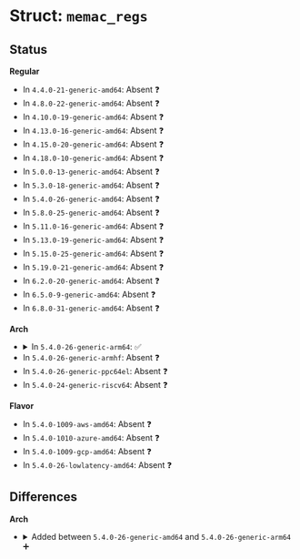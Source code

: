 # Struct: <code>memac_regs</code>

## Status
<b>Regular</b>
<ul>
<li>
In <code>4.4.0-21-generic-amd64</code>: Absent ❓
</li>
<li>
In <code>4.8.0-22-generic-amd64</code>: Absent ❓
</li>
<li>
In <code>4.10.0-19-generic-amd64</code>: Absent ❓
</li>
<li>
In <code>4.13.0-16-generic-amd64</code>: Absent ❓
</li>
<li>
In <code>4.15.0-20-generic-amd64</code>: Absent ❓
</li>
<li>
In <code>4.18.0-10-generic-amd64</code>: Absent ❓
</li>
<li>
In <code>5.0.0-13-generic-amd64</code>: Absent ❓
</li>
<li>
In <code>5.3.0-18-generic-amd64</code>: Absent ❓
</li>
<li>
In <code>5.4.0-26-generic-amd64</code>: Absent ❓
</li>
<li>
In <code>5.8.0-25-generic-amd64</code>: Absent ❓
</li>
<li>
In <code>5.11.0-16-generic-amd64</code>: Absent ❓
</li>
<li>
In <code>5.13.0-19-generic-amd64</code>: Absent ❓
</li>
<li>
In <code>5.15.0-25-generic-amd64</code>: Absent ❓
</li>
<li>
In <code>5.19.0-21-generic-amd64</code>: Absent ❓
</li>
<li>
In <code>6.2.0-20-generic-amd64</code>: Absent ❓
</li>
<li>
In <code>6.5.0-9-generic-amd64</code>: Absent ❓
</li>
<li>
In <code>6.8.0-31-generic-amd64</code>: Absent ❓
</li>
</ul>
<b>Arch</b>
<ul>
<li>
<details>
<summary>In <code>5.4.0-26-generic-arm64</code>: ✅</summary>

```c
struct memac_regs {
    u32[2] res0000;
    u32 command_config;
    struct mac_addr mac_addr0;
    u32 maxfrm;
    u32[1] res0018;
    u32 rx_fifo_sections;
    u32 tx_fifo_sections;
    u32[2] res0024;
    u32 hashtable_ctrl;
    u32[4] res0030;
    u32 ievent;
    u32 tx_ipg_length;
    u32 res0048;
    u32 imask;
    u32 res0050;
    u32[4] pause_quanta;
    u32[4] pause_thresh;
    u32 rx_pause_status;
    u32[2] res0078;
    struct mac_addr[7] mac_addr;
    u32 lpwake_timer;
    u32 sleep_timer;
    u32[8] res00c0;
    u32 statn_config;
    u32[7] res00e4;
    u32 reoct_l;
    u32 reoct_u;
    u32 roct_l;
    u32 roct_u;
    u32 raln_l;
    u32 raln_u;
    u32 rxpf_l;
    u32 rxpf_u;
    u32 rfrm_l;
    u32 rfrm_u;
    u32 rfcs_l;
    u32 rfcs_u;
    u32 rvlan_l;
    u32 rvlan_u;
    u32 rerr_l;
    u32 rerr_u;
    u32 ruca_l;
    u32 ruca_u;
    u32 rmca_l;
    u32 rmca_u;
    u32 rbca_l;
    u32 rbca_u;
    u32 rdrp_l;
    u32 rdrp_u;
    u32 rpkt_l;
    u32 rpkt_u;
    u32 rund_l;
    u32 rund_u;
    u32 r64_l;
    u32 r64_u;
    u32 r127_l;
    u32 r127_u;
    u32 r255_l;
    u32 r255_u;
    u32 r511_l;
    u32 r511_u;
    u32 r1023_l;
    u32 r1023_u;
    u32 r1518_l;
    u32 r1518_u;
    u32 r1519x_l;
    u32 r1519x_u;
    u32 rovr_l;
    u32 rovr_u;
    u32 rjbr_l;
    u32 rjbr_u;
    u32 rfrg_l;
    u32 rfrg_u;
    u32 rcnp_l;
    u32 rcnp_u;
    u32 rdrntp_l;
    u32 rdrntp_u;
    u32[12] res01d0;
    u32 teoct_l;
    u32 teoct_u;
    u32 toct_l;
    u32 toct_u;
    u32[2] res0210;
    u32 txpf_l;
    u32 txpf_u;
    u32 tfrm_l;
    u32 tfrm_u;
    u32 tfcs_l;
    u32 tfcs_u;
    u32 tvlan_l;
    u32 tvlan_u;
    u32 terr_l;
    u32 terr_u;
    u32 tuca_l;
    u32 tuca_u;
    u32 tmca_l;
    u32 tmca_u;
    u32 tbca_l;
    u32 tbca_u;
    u32[2] res0258;
    u32 tpkt_l;
    u32 tpkt_u;
    u32 tund_l;
    u32 tund_u;
    u32 t64_l;
    u32 t64_u;
    u32 t127_l;
    u32 t127_u;
    u32 t255_l;
    u32 t255_u;
    u32 t511_l;
    u32 t511_u;
    u32 t1023_l;
    u32 t1023_u;
    u32 t1518_l;
    u32 t1518_u;
    u32 t1519x_l;
    u32 t1519x_u;
    u32[6] res02a8;
    u32 tcnp_l;
    u32 tcnp_u;
    u32[14] res02c8;
    u32 if_mode;
    u32 if_status;
    u32[14] res0308;
    u32 hg_config;
    u32[3] res0344;
    u32 hg_pause_quanta;
    u32[3] res0354;
    u32 hg_pause_thresh;
    u32[3] res0364;
    u32 hgrx_pause_status;
    u32 hg_fifos_status;
    u32 rhm;
    u32 thm;
}
```
</details>
</li>
<li>
In <code>5.4.0-26-generic-armhf</code>: Absent ❓
</li>
<li>
In <code>5.4.0-26-generic-ppc64el</code>: Absent ❓
</li>
<li>
In <code>5.4.0-24-generic-riscv64</code>: Absent ❓
</li>
</ul>
<b>Flavor</b>
<ul>
<li>
In <code>5.4.0-1009-aws-amd64</code>: Absent ❓
</li>
<li>
In <code>5.4.0-1010-azure-amd64</code>: Absent ❓
</li>
<li>
In <code>5.4.0-1009-gcp-amd64</code>: Absent ❓
</li>
<li>
In <code>5.4.0-26-lowlatency-amd64</code>: Absent ❓
</li>
</ul>

## Differences
<b>Arch</b>
<ul>
<li>
<details>
<summary>Added between <code>5.4.0-26-generic-amd64</code> and <code>5.4.0-26-generic-arm64</code> ➕</summary>

```c
struct memac_regs {
    u32[2] res0000;
    u32 command_config;
    struct mac_addr mac_addr0;
    u32 maxfrm;
    u32[1] res0018;
    u32 rx_fifo_sections;
    u32 tx_fifo_sections;
    u32[2] res0024;
    u32 hashtable_ctrl;
    u32[4] res0030;
    u32 ievent;
    u32 tx_ipg_length;
    u32 res0048;
    u32 imask;
    u32 res0050;
    u32[4] pause_quanta;
    u32[4] pause_thresh;
    u32 rx_pause_status;
    u32[2] res0078;
    struct mac_addr[7] mac_addr;
    u32 lpwake_timer;
    u32 sleep_timer;
    u32[8] res00c0;
    u32 statn_config;
    u32[7] res00e4;
    u32 reoct_l;
    u32 reoct_u;
    u32 roct_l;
    u32 roct_u;
    u32 raln_l;
    u32 raln_u;
    u32 rxpf_l;
    u32 rxpf_u;
    u32 rfrm_l;
    u32 rfrm_u;
    u32 rfcs_l;
    u32 rfcs_u;
    u32 rvlan_l;
    u32 rvlan_u;
    u32 rerr_l;
    u32 rerr_u;
    u32 ruca_l;
    u32 ruca_u;
    u32 rmca_l;
    u32 rmca_u;
    u32 rbca_l;
    u32 rbca_u;
    u32 rdrp_l;
    u32 rdrp_u;
    u32 rpkt_l;
    u32 rpkt_u;
    u32 rund_l;
    u32 rund_u;
    u32 r64_l;
    u32 r64_u;
    u32 r127_l;
    u32 r127_u;
    u32 r255_l;
    u32 r255_u;
    u32 r511_l;
    u32 r511_u;
    u32 r1023_l;
    u32 r1023_u;
    u32 r1518_l;
    u32 r1518_u;
    u32 r1519x_l;
    u32 r1519x_u;
    u32 rovr_l;
    u32 rovr_u;
    u32 rjbr_l;
    u32 rjbr_u;
    u32 rfrg_l;
    u32 rfrg_u;
    u32 rcnp_l;
    u32 rcnp_u;
    u32 rdrntp_l;
    u32 rdrntp_u;
    u32[12] res01d0;
    u32 teoct_l;
    u32 teoct_u;
    u32 toct_l;
    u32 toct_u;
    u32[2] res0210;
    u32 txpf_l;
    u32 txpf_u;
    u32 tfrm_l;
    u32 tfrm_u;
    u32 tfcs_l;
    u32 tfcs_u;
    u32 tvlan_l;
    u32 tvlan_u;
    u32 terr_l;
    u32 terr_u;
    u32 tuca_l;
    u32 tuca_u;
    u32 tmca_l;
    u32 tmca_u;
    u32 tbca_l;
    u32 tbca_u;
    u32[2] res0258;
    u32 tpkt_l;
    u32 tpkt_u;
    u32 tund_l;
    u32 tund_u;
    u32 t64_l;
    u32 t64_u;
    u32 t127_l;
    u32 t127_u;
    u32 t255_l;
    u32 t255_u;
    u32 t511_l;
    u32 t511_u;
    u32 t1023_l;
    u32 t1023_u;
    u32 t1518_l;
    u32 t1518_u;
    u32 t1519x_l;
    u32 t1519x_u;
    u32[6] res02a8;
    u32 tcnp_l;
    u32 tcnp_u;
    u32[14] res02c8;
    u32 if_mode;
    u32 if_status;
    u32[14] res0308;
    u32 hg_config;
    u32[3] res0344;
    u32 hg_pause_quanta;
    u32[3] res0354;
    u32 hg_pause_thresh;
    u32[3] res0364;
    u32 hgrx_pause_status;
    u32 hg_fifos_status;
    u32 rhm;
    u32 thm;
}
```
</details>
</li>
</ul>
